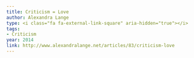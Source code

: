 ```yaml
---
title: Criticism = Love
author: Alexandra Lange
type: <i class="fa fa-external-link-square" aria-hidden="true"></i>
tags:
- Criticism
year: 2014
link: http://www.alexandralange.net/articles/83/criticism-love
---
```

